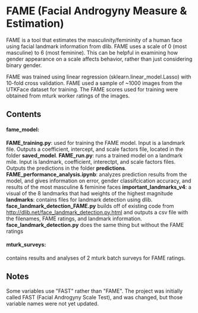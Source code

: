 # FAME (Facial Androgyny Measure & Estimation)
FAME is a tool that estimates the masculinity/femininity of a human face using facial landmark information from dlib. FAME uses a scale of 0 (most masculine) to 6 (most feminine). This can be helpful in examining how gender appearance on a scale affects behavior, rather than just considering binary gender.

FAME was trained using linear regression (sklearn.linear_model.Lasso) with 10-fold cross validation. FAME used a sample of ~1000 images from the UTKFace dataset for training. The FAME scores used for training were obtained from mturk worker ratings of the images.

## Contents

#### fame_model:
**FAME_training.py**: used for training the FAME model. Input is a landmark file. Outputs a coefficient, intercept, and scale factors file, located in the folder **saved_model**.
**FAME_run.py**: runs a trained model on a landmark mile. Input is landmark, coefficient, interectpt, and scale factors files. Outputs the predictions in the folder **predictions**.
**FAME_performance_analysis.ipynb**: analyzes prediction results from the model, and gives information on error, gender classifcication accuracy, and results of the most masculine & feminine faces
**important_landmarks_v4**: a visual of the 8 landmarks that had weights of the highest magnitude
**landmarks**: contains files for landmark detection using dlib. **face_landmark_detection_FAME.py** builds off of existing code from http://dlib.net/face_landmark_detection.py.html and outputs a csv file with the filenames, FAME ratings, and landmark information. **face_landmark_detection.py** does the same thing but without the FAME ratings

#### mturk_surveys:
contains results and analyses of 2 mturk batch surveys for FAME ratings.

## Notes
Some variables use "FAST" rather than "FAME". The project was initially called FAST (Facial Androgyny Scale Test), and was changed, but those variable names were not yet updated.
